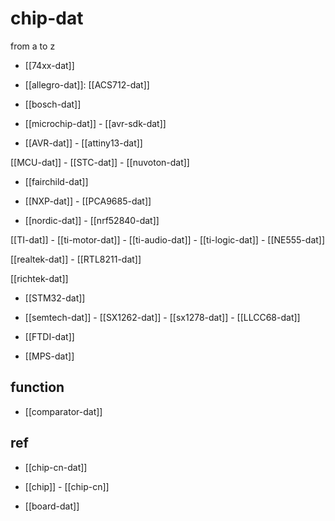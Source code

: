 

# chip-dat 

from a to z 

- [[74xx-dat]]

- [[allegro-dat]]: [[ACS712-dat]]

- [[bosch-dat]]




- [[microchip-dat]] - [[avr-sdk-dat]] 

- [[AVR-dat]] - [[attiny13-dat]]

[[MCU-dat]] - [[STC-dat]] - [[nuvoton-dat]]

- [[fairchild-dat]] 

- [[NXP-dat]] - [[PCA9685-dat]]

- [[nordic-dat]] - [[nrf52840-dat]]

[[TI-dat]] - [[ti-motor-dat]] - [[ti-audio-dat]] - [[ti-logic-dat]] - [[NE555-dat]]

[[realtek-dat]] - [[RTL8211-dat]]

[[richtek-dat]]

- [[STM32-dat]]

- [[semtech-dat]] - [[SX1262-dat]] - [[sx1278-dat]] - [[LLCC68-dat]]

- [[FTDI-dat]]

- [[MPS-dat]]


## function 

- [[comparator-dat]]

## ref 

- [[chip-cn-dat]]

- [[chip]] - [[chip-cn]]

- [[board-dat]]